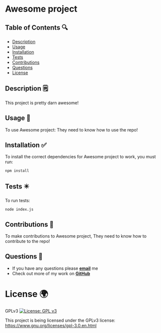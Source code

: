 
  
# Awesome project 

## Table of Contents 🔍
* [Description](#description-🗒️)
* [Usage](#usage-🔼)
* [Installation](#installation-✅)
* [Tests](#tests-✴️)
* [Contributions](#contributions-👐)
* [Questions](#questions-💌)
* [License](#license-🌍)

## Description 🗒️

This project is pretty darn awesome!

## Usage 🔼

To use Awesome project: They need to know how to use the repo!

## Installation ✅

To install the correct dependencies for Awesome project to work, you must run:
~~~
npm install
~~~
 

## Tests ✴️

To run tests: 
~~~
node index.js
~~~

## Contributions 👐

To make contributions to Awesome project, They need to know how to contribute to the repo!

## Questions 💌
* If you have any questions please [**email**](mailto:nick@nick.com) me
* Check out more of my work on [**GitHub**](stezzzy)

# License 🌍

GPLv3 [![License: GPL v3](https://img.shields.io/badge/License-GPLv3-blue.svg)](https://www.gnu.org/licenses/gpl-3.0)

This project is being licensed under the GPLv3 license: https://www.gnu.org/licenses/gpl-3.0.en.html
    

